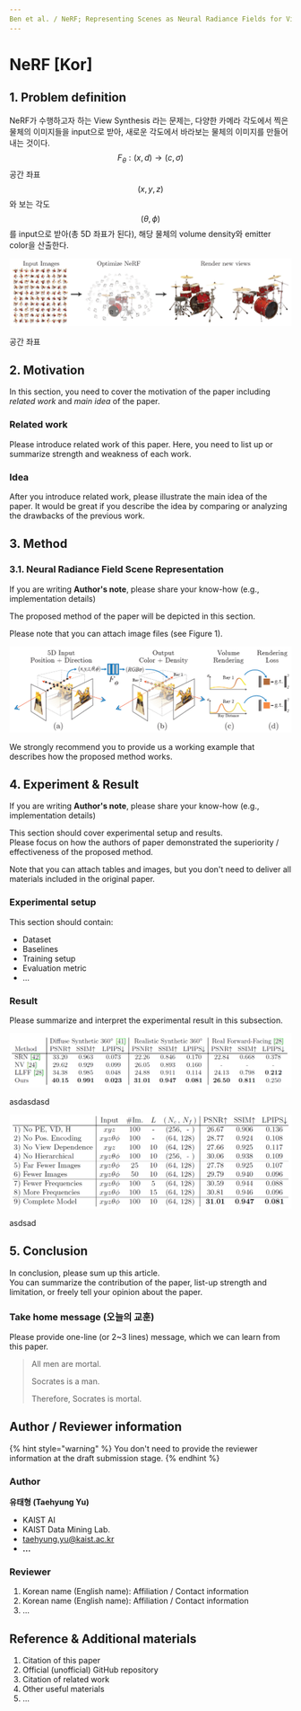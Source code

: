 ```yaml
---
Ben et al. / NeRF; Representing Scenes as Neural Radiance Fields for View Synthesis / ECCV 2020
---
```


# NeRF [Kor]
##  1. Problem definition

NeRF가 수행하고자 하는 View Synthesis 라는 문제는, 다양한 카메라 각도에서 찍은 물체의 이미지들을 input으로 받아, 새로운 각도에서 바라보는 물체의 이미지를 만들어내는 것이다. 
$$
F_{\theta} : (x,d) \rightarrow (c,\sigma)
$$
공간 좌표 $$(x,y,z)$$와 보는 각도 $$(\theta, \phi)$$를 input으로 받아(총 5D 좌표가 된다), 해당 물체의 volume density와 emitter color을 산출한다.



![Figure 1. View Synthesis 문제](../../.gitbook/assets/2022spring/15/fig1.PNG)

공간 좌표

## 2. Motivation

In this section, you need to cover the motivation of the paper including _related work_ and _main idea_ of the paper.



### Related work

Please introduce related work of this paper. Here, you need to list up or summarize strength and weakness of each work.

### Idea

After you introduce related work, please illustrate the main idea of the paper. It would be great if you describe the idea by comparing or analyzing the drawbacks of the previous work.

## 3. Method

### 3.1. Neural Radiance Field Scene Representation

If you are writing **Author's note**, please share your know-how \(e.g., implementation details\)

The proposed method of the paper will be depicted in this section.

Please note that you can attach image files \(see Figure 1\).  


![Figure 2. Overview of NeRF](../../.gitbook/assets/2022spring/15/fig2.PNG)

We strongly recommend you to provide us a working example that describes how the proposed method works.  


## 4. Experiment & Result

If you are writing **Author's note**, please share your know-how \(e.g., implementation details\)

This section should cover experimental setup and results.  
Please focus on how the authors of paper demonstrated the superiority / effectiveness of the proposed method.

Note that you can attach tables and images, but you don't need to deliver all materials included in the original paper.



### Experimental setup

This section should contain:

* Dataset
* Baselines
* Training setup
* Evaluation metric
* ...

### Result

Please summarize and interpret the experimental result in this subsection.

![Table 1. NeRF 성능](../../.gitbook/assets/2022spring/15/table1.PNG)

asdasdasd

![Table 2. NeRF 성능](../../.gitbook/assets/2022spring/15/table2.PNG)

asdsad

## 5. Conclusion

In conclusion, please sum up this article.  
You can summarize the contribution of the paper, list-up strength and limitation, or freely tell your opinion about the paper.

### Take home message \(오늘의 교훈\)

Please provide one-line \(or 2~3 lines\) message, which we can learn from this paper.

> All men are mortal.
>
> Socrates is a man.
>
> Therefore, Socrates is mortal.

## Author / Reviewer information

{% hint style="warning" %}
You don't need to provide the reviewer information at the draft submission stage.
{% endhint %}

### Author

**유태형 \(Taehyung Yu\)** 

* KAIST AI
* KAIST Data Mining Lab.
* taehyung.yu@kaist.ac.kr
* **...**

### Reviewer

1. Korean name \(English name\): Affiliation / Contact information
2. Korean name \(English name\): Affiliation / Contact information
3. ...

## Reference & Additional materials

1. Citation of this paper
2. Official \(unofficial\) GitHub repository
3. Citation of related work
4. Other useful materials
5. ...


